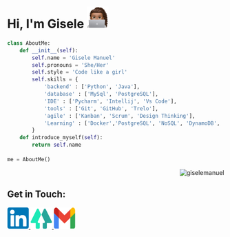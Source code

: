  
# Hi, I'm Gisele <img src="https://github.com/giselemanuel/giselemanuel/blob/main/imagens/meEmoji.png" data-canonical-src="https://gyazo.com/eb5c5741b6a9a16c692170a41a49c858.png" width="50" height="50" />

```python
class AboutMe:
    def __init__(self):
        self.name = 'Gisele Manuel'
        self.pronouns = 'She/Her'
        self.style = 'Code like a girl'
        self.skills = {
            'backend' : ['Python', 'Java'],
            'database' : ['MySql', 'PostgreSQL'],
            'IDE' : ['Pycharm', 'Intellij', 'Vs Code'],
            'tools' : ['Git', 'GitHub', 'Trelo'],
            'agile' : ['Kanban', 'Scrum', 'Design Thinking'],
            'Learning' : ['Docker','PostgreSQL', 'NoSQL', 'DynamoDB', 'Pandas', 'Numpy', 'Java', 'Spring Boot']
        }
    def introduce_myself(self):
        return self.name 

me = AboutMe()
```
<p align="right"> <img src="https://komarev.com/ghpvc/?username=giselemanuel" alt="giselemanuel" /> </p>

<!--

<img alt="My Github stats" align="center" border-radius="40px" width="8000px" height="200px" src="https://github-readme-stats.vercel.app/api?username=giselemanuel&count_private=true&show_icons=true&hide_border=true&theme=react" href="https://github.com/giselemanuel"/>
-->

 ## **Get in Touch:**
 
 <a href="//www.linkedin.com/in/giselemanuelti/"><img src="https://github.com/giselemanuel/giselemanuel/blob/main/imagens/linkedin.png" data-canonical-src="https://gyazo.com/eb5c5741b6a9a16c692170a41a49c858.png" width="50" height="50" /> <a href="//linktr.ee/giselemanuel"><img src="https://github.com/giselemanuel/giselemanuel/blob/main/imagens/linktree.png" data-canonical-src="https://gyazo.com/eb5c5741b6a9a16c692170a41a49c858.png" width="50" height="50" /> <a href="//giselermanuel@gmail.com"><img src="https://github.com/giselemanuel/giselemanuel/blob/main/imagens/gmail.png" data-canonical-src="https://gyazo.com/eb5c5741b6a9a16c692170a41a49c858.png" width="50" height="50" />

 



